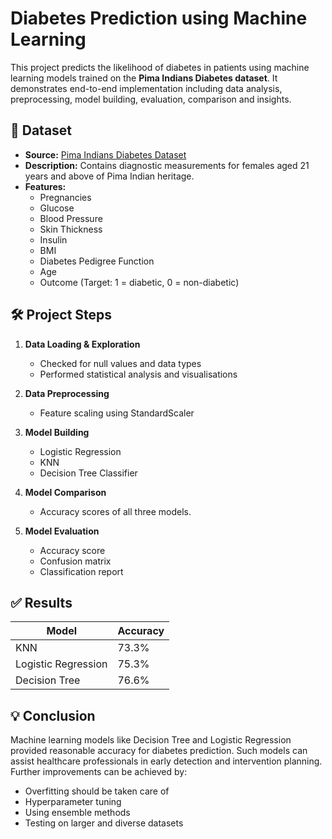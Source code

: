 # Diabetes Prediction using Machine Learning

This project predicts the likelihood of diabetes in patients using machine learning models trained on the **Pima Indians Diabetes dataset**. It demonstrates end-to-end implementation including data analysis, preprocessing, model building, evaluation, comparison and insights.

## 📁 Dataset

- **Source:** [Pima Indians Diabetes Dataset](https://www.kaggle.com/datasets/uciml/pima-indians-diabetes-database)
- **Description:** Contains diagnostic measurements for females aged 21 years and above of Pima Indian heritage.
- **Features:**
  - Pregnancies
  - Glucose
  - Blood Pressure
  - Skin Thickness
  - Insulin
  - BMI
  - Diabetes Pedigree Function
  - Age
  - Outcome (Target: 1 = diabetic, 0 = non-diabetic)

## 🛠️ Project Steps

1. **Data Loading & Exploration**
   - Checked for null values and data types
   - Performed statistical analysis and visualisations

2. **Data Preprocessing**
   - Feature scaling using StandardScaler

3. **Model Building**
   - Logistic Regression
   - KNN
   - Decision Tree Classifier

4. **Model Comparison**
   - Accuracy scores of all three models.
  
5. **Model Evaluation**
   - Accuracy score
   - Confusion matrix
   - Classification report

## ✅ Results

| Model               | Accuracy |
|---------------------|----------|
| KNN                 | 73.3%    |
| Logistic Regression | 75.3%    |
| Decision Tree       | 76.6%    |

## 💡 Conclusion

Machine learning models like Decision Tree and Logistic Regression provided reasonable accuracy for diabetes prediction. Such models can assist healthcare professionals in early detection and intervention planning. Further improvements can be achieved by:
- Overfitting should be taken care of
- Hyperparameter tuning
- Using ensemble methods
- Testing on larger and diverse datasets
